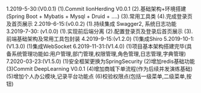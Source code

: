 1.2019-5-30:(V0.0.1) 
    (1).Commit lionHerding V0.0.1 
    (2).基础架构+环境搭建(Spring Boot + Mybatis + Mysql + Druid + ....)
    (3).常用工具类
    (4).完成登录页及首页展示
2.2019-6-15:(v0.0.2) 
    (1).持续集成 Swagger2, 系统日志功能
3.2019-7-30: (v1.0.0)
    (1).实现前后端分离
    (2).配置登录页及登录后首页展示
    (3).前端基础架构及常用工具包封装
4.2019-9-15:(v1.2.0)
    (1)集成Shiro
5.2019-10-1:(V1.3.0)
    (1)集成WebSocket
6.2019-11-31:(V1.4.0)
    (1)项目基本架构搭建完毕(具备系统管理功能如:用户管理,部门管理,权限管理,角色管理,日志管理,字典管理)
7.2020-03-23:(V1.5.0)
    (1)安全框架更换为SpringSecurity
    (2)增加redis基础功能
    (3)Commit DeepLearning V0.0.1
    (4)增加商城下单流程(作为后续并发演练基础)
    (5)增加个人办公模块,记录平台功能点
    (6)校验权限点(包括一级菜单,二级菜单,按钮)
    
